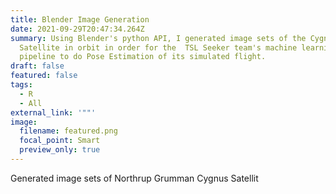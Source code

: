 ```yaml
---
title: Blender Image Generation
date: 2021-09-29T20:47:34.264Z
summary: Using Blender's python API, I generated image sets of the Cygnus
  Satellite in orbit in order for the  TSL Seeker team's machine learning
  pipeline to do Pose Estimation of its simulated flight.
draft: false
featured: false
tags:
  - R
  - All
external_link: '""'
image:
  filename: featured.png
  focal_point: Smart
  preview_only: true
---
```

Generated image sets of Northrup Grumman Cygnus Satellit